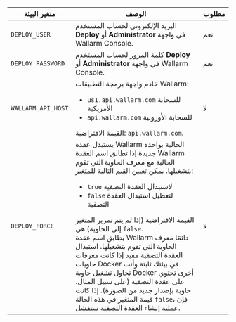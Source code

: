 متغير البيئة | الوصف | مطلوب
--- | ---- | ----
`DEPLOY_USER` | البريد الإلكتروني لحساب المستخدم **Deploy** أو **Administrator** في واجهة Wallarm Console. | نعم
`DEPLOY_PASSWORD` | كلمة المرور لحساب المستخدم **Deploy** أو **Administrator** في واجهة Wallarm Console. | نعم
`WALLARM_API_HOST` | خادم واجهة برمجة التطبيقات Wallarm:<ul><li>`us1.api.wallarm.com` للسحابة الأمريكية</li><li>`api.wallarm.com` للسحابة الأوروبية</li></ul>القيمة الافتراضية: `api.wallarm.com`. | لا
`DEPLOY_FORCE` | يستبدل عقدة Wallarm الحالية بواحدة جديدة إذا تطابق اسم العقدة Wallarm الحالية مع معرف الحاوية التي تقوم بتشغيلها. يمكن تعيين القيم التالية للمتغير:<ul><li>`true` لاستبدال العقدة التصفية</li><li>`false` لتعطيل استبدال العقدة التصفية</li></ul>القيمة الافتراضية (إذا لم يتم تمرير المتغير إلى الحاوية) هي `false`.<br>يطابق اسم عقدة Wallarm دائمًا معرف الحاوية التي تقوم بتشغيلها. استبدال العقدة التصفية مفيد إذا كانت معرفات حاويات Docker في بيئتك ثابتة وأنت تحاول تشغيل حاوية Docker أخرى تحتوي على عقدة التصفية (على سبيل المثال، حاوية بإصدار جديد من الصورة). إذا كانت قيمة المتغير في هذه الحالة `false`، فإن عملية إنشاء العقدة التصفية ستفشل. | لا